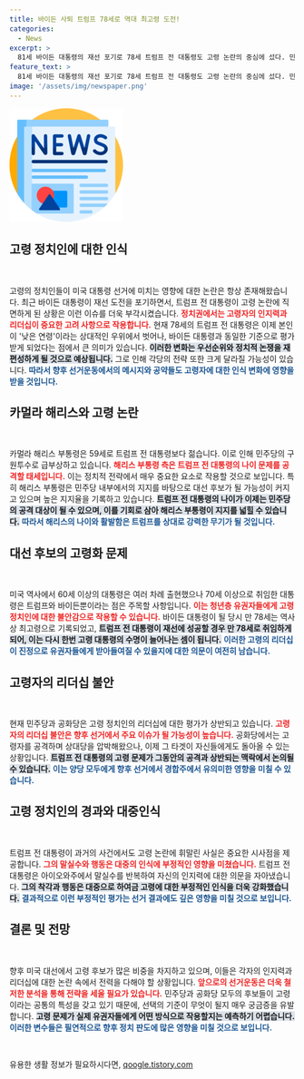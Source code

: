 ```yaml
---
title: 바이든 사퇴 트럼프 78세로 역대 최고령 도전!
categories:
  - News
excerpt: >
  81세 바이든 대통령의 재선 포기로 78세 트럼프 전 대통령도 고령 논란의 중심에 섰다. 민주당은 카멀라 해리스를 비롯한 젊은 후보들로 반격을 예고하며, 양당 모두 고령 리더십에 관한 새로운 대립이 시작될 전망이다.
feature_text: >
  81세 바이든 대통령의 재선 포기로 78세 트럼프 전 대통령도 고령 논란의 중심에 섰다. 민주당은 카멀라 해리스를 비롯한 젊은 후보들로 반격을 예고하며, 양당 모두 고령 리더십에 관한 새로운 대립이 시작될 전망이다.
image: '/assets/img/newspaper.png'
---
```


<p><img src="/assets/img/newspaper.png" alt="kimp 속보" /></p>

<h2 data-ke-size="size26">고령 정치인에 대한 인식</h2>

<p data-ke-size="size16">&nbsp;</p>

<p>고령의 정치인들이 미국 대통령 선거에 미치는 영향에 대한 논란은 항상 존재해왔습니다. 최근 바이든 대통령이 재선 도전을 포기하면서, 트럼프 전 대통령이 고령 논란에 직면하게 된 상황은 이런 이슈를 더욱 부각시켰습니다. <b><span style="color: #ee2323;">정치권에서는 고령자의 인지력과 리더십이 중요한 고려 사항으로 작용합니다.</span></b> 현재 78세의 트럼프 전 대통령은 이제 본인이 '낮은 연령'이라는 상대적인 우위에서 벗어나, 바이든 대통령과 동일한 기준으로 평가받게 되었다는 점에서 큰 의미가 있습니다. <b><span style="background-color: #21538527;">이러한 변화는 우선순위와 정치적 논쟁을 재편성하게 될 것으로 예상됩니다.</span></b> 그로 인해 각당의 전략 또한 크게 달라질 가능성이 있습니다. <b><span style="color: #1a5490;">따라서 향후 선거운동에서의 메시지와 공약들도 고령자에 대한 인식 변화에 영향을 받을 것입니다.</span></b></p>

<h2 data-ke-size="size26">카멀라 해리스와 고령 논란</h2>

<p data-ke-size="size16">&nbsp;</p>

<p>카멀라 해리스 부통령은 59세로 트럼프 전 대통령보다 젊습니다. 이로 인해 민주당의 구원투수로 급부상하고 있습니다. <b><span style="color: #ee2323;">해리스 부통령 측은 트럼프 전 대통령의 나이 문제를 공격할 태세입니다.</span></b> 이는 정치적 전략에서 매우 중요한 요소로 작용할 것으로 보입니다. 특히 해리스 부통령은 민주당 내부에서의 지지를 바탕으로 대선 후보가 될 가능성이 커지고 있으며 높은 지지율을 기록하고 있습니다. <b><span style="background-color: #21538527;">트럼프 전 대통령의 나이가 이제는 민주당의 공격 대상이 될 수 있으며, 이를 기회로 삼아 해리스 부통령이 지지를 넓힐 수 있습니다.</span></b> <b><span style="color: #1a5490;">따라서 해리스의 나이와 활발함은 트럼프를 상대로 강력한 무기가 될 것입니다.</span></b></p>

<h2 data-ke-size="size26">대선 후보의 고령화 문제</h2>

<p data-ke-size="size16">&nbsp;</p>

<p>미국 역사에서 60세 이상의 대통령은 여러 차례 출현했으나 70세 이상으로 취임한 대통령은 트럼프와 바이든뿐이라는 점은 주목할 사항입니다. <b><span style="color: #ee2323;">이는 청년층 유권자들에게 고령정치인에 대한 불안감으로 작용할 수 있습니다.</span></b> 바이든 대통령이 될 당시 만 78세는 역사상 최고령으로 기록되었고, <b><span style="background-color: #21538527;">트럼프 전 대통령이 재선에 성공할 경우 만 78세로 취임하게 되어, 이는 다시 한번 고령 대통령의 수명이 늘어나는 셈이 됩니다.</span></b> <b><span style="color: #1a5490;">이러한 고령의 리더십이 진정으로 유권자들에게 받아들여질 수 있을지에 대한 의문이 여전히 남습니다.</span></b></p>

<h2 data-ke-size="size26">고령자의 리더십 불안</h2>

<p data-ke-size="size16">&nbsp;</p>

<p>현재 민주당과 공화당은 고령 정치인의 리더십에 대한 평가가 상반되고 있습니다. <b><span style="color: #ee2323;">고령자의 리더십 불안은 향후 선거에서 주요 이슈가 될 가능성이 높습니다.</span></b> 공화당에서는 고령자를 공격하며 상대당을 압박해왔으나, 이제 그 타겟이 자신들에게도 돌아올 수 있는 상황입니다. <b><span style="background-color: #21538527;">트럼프 전 대통령의 고령 문제가 그동안의 공격과 상반되는 맥락에서 논의될 수 있습니다.</span></b> <b><span style="color: #1a5490;">이는 양당 모두에게 향후 선거에서 경합주에서 유의미한 영향을 미칠 수 있습니다.</span></b></p>

<h2 data-ke-size="size26">고령 정치인의 경과와 대중인식</h2>

<p data-ke-size="size16">&nbsp;</p>

<p>트럼프 전 대통령이 과거의 사건에서도 고령 논란에 휘말린 사실은 중요한 시사점을 제공합니다. <b><span style="color: #ee2323;">그의 말실수와 행동은 대중의 인식에 부정적인 영향을 미쳤습니다.</span></b> 트럼프 전 대통령은 아이오와주에서 말실수를 반복하여 자신의 인지력에 대한 의문을 자아냈습니다. <b><span style="background-color: #21538527;">그의 착각과 행동은 대중으로 하여금 고령에 대한 부정적인 인식을 더욱 강화했습니다.</span></b> <b><span style="color: #1a5490;">결과적으로 이런 부정적인 평가는 선거 결과에도 깊은 영향을 미칠 것으로 보입니다.</span></b></p>

<h2 data-ke-size="size26">결론 및 전망</h2>

<p data-ke-size="size16">&nbsp;</p>

<p>향후 미국 대선에서 고령 후보가 많은 비중을 차지하고 있으며, 이들은 각자의 인지력과 리더십에 대한 논란 속에서 전력을 다해야 할 상황입니다. <b><span style="color: #ee2323;">앞으로의 선거운동은 더욱 철저한 분석을 통해 전략을 세울 필요가 있습니다.</span></b> 민주당과 공화당 모두의 후보들이 고령이라는 공통의 특성을 갖고 있기 때문에, 선택의 기준이 무엇이 될지 매우 궁금증을 유발합니다. <b><span style="background-color: #21538527;">고령 문제가 실제 유권자들에게 어떤 방식으로 작용할지는 예측하기 어렵습니다.</span></b> <b><span style="color: #1a5490;">이러한 변수들은 필연적으로 향후 정치 판도에 많은 영향을 미칠 것으로 보입니다.</span></b> </p>

<p data-ke-size="size16">&nbsp;</p>
유용한 생활 정보가 필요하시다면, <a href="https://qoogle.tistory.com" rel="dofollow">qoogle.tistory.com</a>


